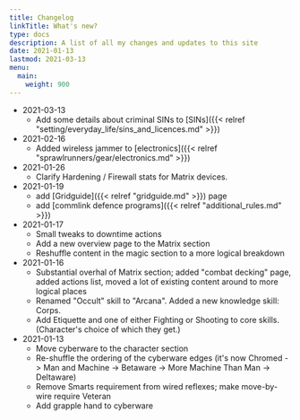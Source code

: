 ```yaml
---
title: Changelog
linkTitle: What's new?
type: docs
description: A list of all my changes and updates to this site
date: 2021-01-13
lastmod: 2021-03-13
menu:
  main:
    weight: 900
---
```


* 2021-03-13
    * Add some details about criminal SINs to [SINs]({{< relref "setting/everyday_life/sins_and_licences.md" >}})
* 2021-02-16
    * Added wireless jammer to [electronics]({{< relref "sprawlrunners/gear/electronics.md" >}})
* 2021-01-26
    * Clarify Hardening / Firewall stats for Matrix devices.
* 2021-01-19
    * add [Gridguide]({{< relref "gridguide.md" >}}) page
    * add [commlink defence programs]({{< relref "additional_rules.md" >}}) 
* 2021-01-17
    * Small tweaks to downtime actions
    * Add a new overview page to the Matrix section
    * Reshuffle content in the magic section to a more logical breakdown
* 2021-01-16
    * Substantial overhal of Matrix section; added "combat decking" page, added actions list, moved a lot of existing content around to more logical places
    * Renamed "Occult" skill to "Arcana". Added a new knowledge skill: Corps.
    * Add Etiquette and one of either Fighting or Shooting to core skills. (Character's choice of which they get.)
* 2021-01-13
    * Move cyberware to the character section
    * Re-shuffle the ordering of the cyberware edges (it's now Chromed -> Man and Machine -> Betaware -> More Machine Than Man -> Deltaware)
    * Remove Smarts requirement from wired reflexes; make move-by-wire require Veteran
    * Add grapple hand to cyberware